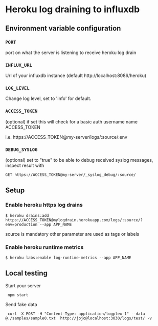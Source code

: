 # Heroku log draining to influxdb

## Environment variable configuration

### ```PORT```

port on what the server is listening to receive heroku log drain


### ```INFLUX_URL```

Url of your influxdb instance (default http://localhost:8086/heroku)


### ```LOG_LEVEL```

Change log level, set to 'info' for default.


### ```ACCESS_TOKEN```


(optional) if set this will check for a basic auth username name ACCESS_TOKEN


i.e. https://ACCESS_TOKEN@my-server/logs/:source/:env


### ```DEBUG_SYSLOG```


(optional) set to "true" to be able to debug received syslog messages, inspect result with

    GET https://ACCESS_TOKEN@my-server/_syslog_debug/:source/


## Setup

### Enable heroku https log drains

    $ heroku drains:add https://ACCESS_TOKEN@mylogdrain.herokuapp.com/logs/:source/?env=production --app APP_NAME

source is mandatory other parameter are used as tags or labels

### Enable heroku runtime metrics

    $ heroku labs:enable log-runtime-metrics --app APP_NAME


## Local testing

Start your server

     npm start

Send fake data

     curl -X POST -H "Content-Type: application/logplex-1" --data @./samples/sample0.txt  http://jojo@localhost:3030/logs/test/ -v
